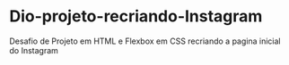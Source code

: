 # Dio-projeto-recriando-Instagram
Desafio de Projeto em HTML e Flexbox em CSS recriando a pagina inicial do Instagram
